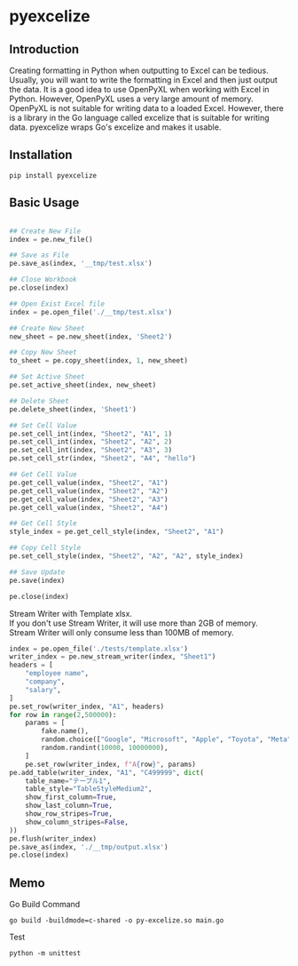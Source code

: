 pyexcelize
===========

## Introduction

Creating formatting in Python when outputting to Excel can be tedious. Usually, you will want to write the formatting in Excel and then just output the data.
It is a good idea to use OpenPyXL when working with Excel in Python. However, OpenPyXL uses a very large amount of memory.
OpenPyXL is not suitable for writing data to a loaded Excel. However, there is a library in the Go language called excelize that is suitable for writing data.
pyexcelize wraps Go's excelize and makes it usable.

## Installation

```
pip install pyexcelize
```

## Basic Usage

```python

## Create New File
index = pe.new_file()

## Save as File
pe.save_as(index, '__tmp/test.xlsx')

## Close Workbook
pe.close(index)

## Open Exist Excel file
index = pe.open_file('./__tmp/test.xlsx')

## Create New Sheet
new_sheet = pe.new_sheet(index, 'Sheet2')

## Copy New Sheet
to_sheet = pe.copy_sheet(index, 1, new_sheet)

## Set Active Sheet
pe.set_active_sheet(index, new_sheet)

## Delete Sheet
pe.delete_sheet(index, 'Sheet1')

## Set Cell Value
pe.set_cell_int(index, "Sheet2", "A1", 1)
pe.set_cell_int(index, "Sheet2", "A2", 2)
pe.set_cell_int(index, "Sheet2", "A3", 3)
pe.set_cell_str(index, "Sheet2", "A4", "hello")

## Get Cell Value
pe.get_cell_value(index, "Sheet2", "A1")
pe.get_cell_value(index, "Sheet2", "A2")
pe.get_cell_value(index, "Sheet2", "A3")
pe.get_cell_value(index, "Sheet2", "A4")

## Get Cell Style
style_index = pe.get_cell_style(index, "Sheet2", "A1")

## Copy Cell Style
pe.set_cell_style(index, "Sheet2", "A2", "A2", style_index)

## Save Update
pe.save(index)

pe.close(index)
```

Stream Writer with Template xlsx.  
If you don't use Stream Writer, it will use more than 2GB of memory.  
Stream Writer will only consume less than 100MB of memory.

```python
index = pe.open_file('./tests/template.xlsx')
writer_index = pe.new_stream_writer(index, "Sheet1")
headers = [
    "employee name",
    "company",
    "salary",
]
pe.set_row(writer_index, "A1", headers)
for row in range(2,500000):
    params = [
        fake.name(),
        random.choice(["Google", "Microsoft", "Apple", "Toyota", "Meta"]),
        random.randint(10000, 10000000),
    ]
    pe.set_row(writer_index, f"A{row}", params)
pe.add_table(writer_index, "A1", "C499999", dict(
    table_name="テーブル1",
    table_style="TableStyleMedium2",
    show_first_column=True,
    show_last_column=True,
    show_row_stripes=True,
    show_column_stripes=False,
))
pe.flush(writer_index)
pe.save_as(index, './__tmp/output.xlsx')
pe.close(index)
```

## Memo

Go Build Command
```
go build -buildmode=c-shared -o py-excelize.so main.go
```

Test
```
python -m unittest
```